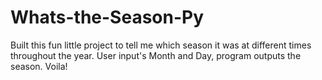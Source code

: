 # Whats-the-Season-Py
Built this fun little project to tell me which season it was at different times throughout the year. User input's Month and Day, program outputs the season. Voila!
